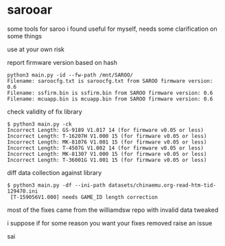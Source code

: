 # sarooar

some tools for saroo i found useful for myself, needs some clarification on some things

use at your own risk

report firmware version based on hash
```
python3 main.py -id --fw-path /mnt/SAROO/
Filename: saroocfg.txt is saroocfg.txt from SAROO firmware version: 0.6
Filename: ssfirm.bin is ssfirm.bin from SAROO firmware version: 0.6
Filename: mcuapp.bin is mcuapp.bin from SAROO firmware version: 0.6

```

check validity of fix library
```
$ python3 main.py -ck
Incorrect Length: GS-9189 V1.017 14 (for firmware v0.05 or less)
Incorrect Length: T-16207H V1.000 15 (for firmware v0.05 or less)
Incorrect Length: MK-81076 V1.001 15 (for firmware v0.05 or less)
Incorrect Length: T-4507G V1.002 14 (for firmware v0.05 or less)
Incorrect Length: MK-81307 V1.000 15 (for firmware v0.05 or less)
Incorrect Length: T-36001G V1.001 15 (for firmware v0.05 or less)
```

diff data collection against library
```
$ python3 main.py -df --ini-path datasets/chinaemu.org-read-htm-tid-129470.ini 
 [T-159056V1.000] needs GAME_ID length correction
```

most of the fixes came from the williamdsw repo with invalid data tweaked

i suppose if for some reason you want your fixes removed raise an issue

sai

